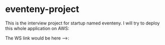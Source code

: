 # eventeny-project
This is the interview project for startup named eventeny. I will try to deploy this whole application on AWS:

The WS link would be here -->:
